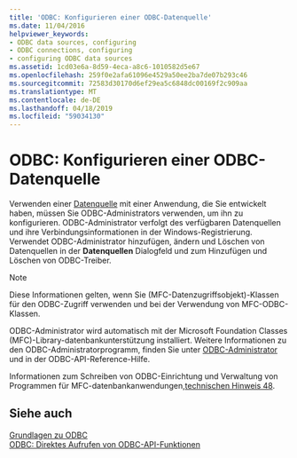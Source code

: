 ```yaml
---
title: 'ODBC: Konfigurieren einer ODBC-Datenquelle'
ms.date: 11/04/2016
helpviewer_keywords:
- ODBC data sources, configuring
- ODBC connections, configuring
- configuring ODBC data sources
ms.assetid: 1cd03e6a-8d59-4eca-a8c6-1010582d5e67
ms.openlocfilehash: 259f0e2afa61096e4529a50ee2ba7de07b293c46
ms.sourcegitcommit: 72583d30170d6ef29ea5c6848dc00169f2c909aa
ms.translationtype: MT
ms.contentlocale: de-DE
ms.lasthandoff: 04/18/2019
ms.locfileid: "59034130"
---
```

# <a name="odbc-configuring-an-odbc-data-source"></a>ODBC: Konfigurieren einer ODBC-Datenquelle

Verwenden einer [Datenquelle](../../data/odbc/data-source-odbc.md) mit einer Anwendung, die Sie entwickelt haben, müssen Sie ODBC-Administrators verwenden, um ihn zu konfigurieren. ODBC-Administrator verfolgt des verfügbaren Datenquellen und ihre Verbindungsinformationen in der Windows-Registrierung. Verwendet ODBC-Administrator hinzufügen, ändern und Löschen von Datenquellen in der **Datenquellen** Dialogfeld und zum Hinzufügen und Löschen von ODBC-Treiber.

> [!NOTE]
>  Diese Informationen gelten, wenn Sie (MFC-Datenzugriffsobjekt)-Klassen für den ODBC-Zugriff verwenden und bei der Verwendung von MFC-ODBC-Klassen.

ODBC-Administrator wird automatisch mit der Microsoft Foundation Classes (MFC)-Library-datenbankunterstützung installiert. Weitere Informationen zu den ODBC-Administratorprogramm, finden Sie unter [ODBC-Administrator](../../data/odbc/odbc-administrator.md) und in der ODBC-API-Reference-Hilfe.

Informationen zum Schreiben von ODBC-Einrichtung und Verwaltung von Programmen für MFC-datenbankanwendungen,[technischen Hinweis 48](../../mfc/tn048-writing-odbc-setup-and-administration-programs.md).

## <a name="see-also"></a>Siehe auch

[Grundlagen zu ODBC](../../data/odbc/odbc-basics.md)<br/>
[ODBC: Direktes Aufrufen von ODBC-API-Funktionen](../../data/odbc/odbc-calling-odbc-api-functions-directly.md)